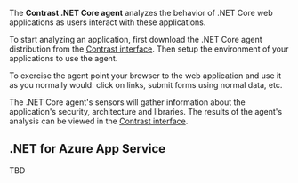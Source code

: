 <!--
title: "Overview of Contrast .NET Core Agent Installation"
description: "Contrast .NET Core  agent installation overview"
tags: "installation agent .NET .NETCore dotnetcore windows azure overview"
-->

The **Contrast .NET Core agent** analyzes the behavior of .NET Core web applications as users interact with these applications.

To start analyzing an application, first download the .NET Core agent distribution from the [Contrast interface](https://app.contrastsecurity.com).  Then setup the environment of your applications to use the agent. 

To exercise the agent point your browser to the web application and use it as you normally would: click on links, submit forms using normal data, etc. 

The .NET Core agent's sensors will gather information about the application's security, architecture and libraries. The results of the agent's analysis can be viewed in the [Contrast interface](https://app.contrastsecurity.com).


## .NET for Azure App Service

TBD